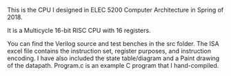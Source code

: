 This is the CPU I designed in ELEC 5200 Computer Architecture in Spring of 2018.

It is a Multicycle 16-bit RISC CPU with 16 registers.

You can find the Verilog source and test benches in the src folder. The ISA excel file contains the instruction set, register purposes, and instruction encoding.
I have also included the state table/diagram and a Paint drawing of the datapath.
Program.c is an example C program that I hand-compiled.
